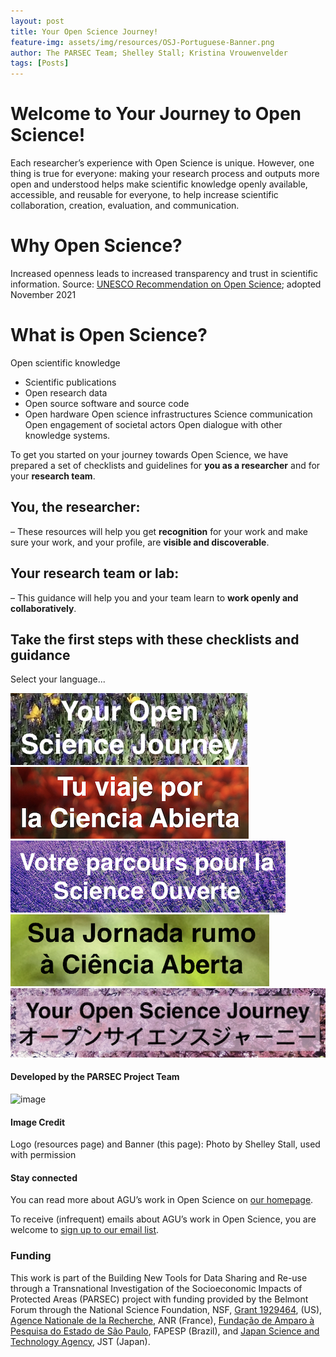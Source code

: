 ```yaml
---
layout: post
title: Your Open Science Journey!
feature-img: assets/img/resources/OSJ-Portuguese-Banner.png
author: The PARSEC Team; Shelley Stall; Kristina Vrouwenvelder
tags: [Posts]
---
```

# Welcome to Your Journey to Open Science!

Each researcher’s experience with Open Science is unique. However, one thing is true for everyone: making your research process and outputs more open and understood helps make scientific knowledge openly available, accessible, and reusable for everyone, to help increase scientific collaboration, creation, evaluation, and communication. 

# Why Open Science? 

Increased openness leads to increased transparency and trust in scientific information.
Source: [UNESCO Recommendation on Open Science](https://en.unesco.org/science-sustainable-future/open-science); adopted November 2021

# What is Open Science?
Open scientific knowledge
- Scientific publications
- Open research data
- Open source software and source code
- Open hardware 
Open science infrastructures
Science communication
Open engagement of societal actors
Open dialogue with other knowledge systems.

To get you started on your journey towards Open Science, we have prepared a set of checklists and guidelines for **you as a researcher** and for your **research team**.
## You, the researcher:
– These resources will help you get **recognition** for your work and make sure your work, and your profile, are **visible and discoverable**.
## Your research team or lab:
– This guidance will help you and your team learn to **work openly and collaboratively**.

## Take the first steps with these checklists and guidance
Select your language...

[![image](/assets/img/resources/OSJ-english-logo-sized.png)](https://data.agu.org/resources/your-open-science-journey)
[![image](/assets/img/resources/OSJ-Spanish-logo-sized.png)](https://data.agu.org/resources/tu-viaje-por-la-ciencia-abierta)
[![image](/assets/img/resources/OSJ-French-logo-sized.png)](https://data.agu.org/resources/votre-parcours-pour-la-science-ouverte)
[![image](/assets/img/resources/OSJ-Portuguese-logo-sized.png)](https://data.agu.org/resources/sua-jornada-rumo-a-ciencia-aberta)
[![image](/assets/img/resources/OSJ-Japanese-logo-sized.png)](https://data.agu.org/resources/your-open-science-journey-japanese)

#### Developed by the PARSEC Project Team
![image](https://user-images.githubusercontent.com/113625013/206821607-d5ad3f16-cc73-44fe-87c3-9df3ea68fe38.png)

#### Image Credit

Logo (resources page) and Banner (this page): Photo by Shelley Stall, used with permission

#### Stay connected
You can read more about AGU’s work in Open Science on [our homepage](https://www.agu.org/open-science).

To receive (infrequent) emails about AGU’s work in Open Science, you are welcome to [sign up to our email list](https://forms.monday.com/forms/b4284b3ea07f6e4d801f03451d5f7ac4?r=use1). 

### Funding
This work is part of the Building New Tools for Data Sharing and Re-use through a Transnational Investigation of the Socioeconomic Impacts of Protected Areas (PARSEC) project with funding provided by the Belmont Forum through the National Science Foundation, NSF, [Grant 1929464](https://www.nsf.gov/awardsearch/showAward?AWD_ID=1929464&HistoricalAwards=false), (US), [Agence Nationale de la Recherche](https://anr.fr/Project-ANR-18-BELM-0002), ANR (France), [Fundação de Amparo à Pesquisa do Estado de São Paulo](https://bv.fapesp.br/pt/auxilios/104269/desenvolvimento-de-novas-ferramentas-para-o-compartilhamento-e-reuso-de-dados-atraves-de-pesquisa-tr/), FAPESP (Brazil), and [Japan Science and Technology Agency](https://doi.org/10.52926/JPMJBF1802), JST (Japan).
